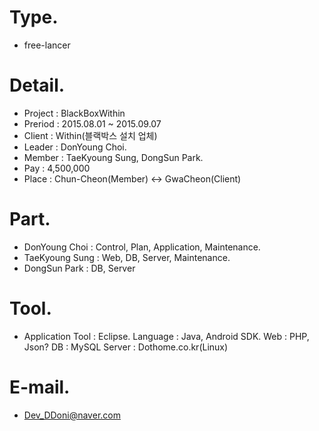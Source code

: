 # Type.
 - free-lancer
 
# Detail.
 - Project : BlackBoxWithin
 - Preriod : 2015.08.01 ~ 2015.09.07
 - Client  : Within(블랙박스 설치 업체)
 - Leader  : DonYoung Choi.
 - Member  : TaeKyoung Sung, DongSun Park.
 - Pay     : 4,500,000
 - Place   : Chun-Cheon(Member) <-> GwaCheon(Client)

# Part.
 - DonYoung Choi  : Control, Plan, Application, Maintenance.
 - TaeKyoung Sung : Web, DB, Server, Maintenance.
 - DongSun Park   : DB, Server
	
# Tool.
 - Application
   Tool : Eclipse.
   Language : Java, Android SDK.
   Web : PHP, Json?
   DB : MySQL
   Server : Dothome.co.kr(Linux) 

# E-mail.
 - Dev_DDoni@naver.com
